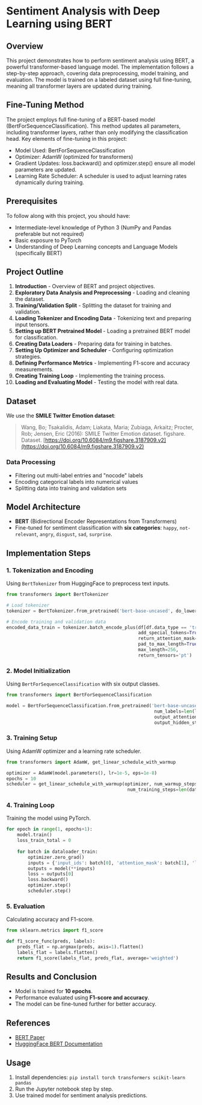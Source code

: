 # Sentiment Analysis with Deep Learning using BERT

## Overview
This project demonstrates how to perform sentiment analysis using BERT, a powerful transformer-based language model. The implementation follows a step-by-step approach, covering data preprocessing, model training, and evaluation. The model is trained on a labeled dataset using full fine-tuning, meaning all transformer layers are updated during training.

## Fine-Tuning Method
The project employs full fine-tuning of a BERT-based model (BertForSequenceClassification). This method updates all parameters, including transformer layers, rather than only modifying the classification head. Key elements of fine-tuning in this project:
- Model Used: BertForSequenceClassification
- Optimizer: AdamW (optimized for transformers)
- Gradient Updates: loss.backward() and optimizer.step() ensure all model parameters are updated.
- Learning Rate Scheduler: A scheduler is used to adjust learning rates dynamically during training.

## Prerequisites
To follow along with this project, you should have:
- Intermediate-level knowledge of Python 3 (NumPy and Pandas preferable but not required)
- Basic exposure to PyTorch
- Understanding of Deep Learning concepts and Language Models (specifically BERT)

## Project Outline
1. **Introduction** - Overview of BERT and project objectives.
2. **Exploratory Data Analysis and Preprocessing** - Loading and cleaning the dataset.
3. **Training/Validation Split** - Splitting the dataset for training and validation.
4. **Loading Tokenizer and Encoding Data** - Tokenizing text and preparing input tensors.
5. **Setting up BERT Pretrained Model** - Loading a pretrained BERT model for classification.
6. **Creating Data Loaders** - Preparing data for training in batches.
7. **Setting Up Optimizer and Scheduler** - Configuring optimization strategies.
8. **Defining Performance Metrics** - Implementing F1-score and accuracy measurements.
9. **Creating Training Loop** - Implementing the training process.
10. **Loading and Evaluating Model** - Testing the model with real data.

## Dataset
We use the **SMILE Twitter Emotion dataset**:
> Wang, Bo; Tsakalidis, Adam; Liakata, Maria; Zubiaga, Arkaitz; Procter, Rob; Jensen, Eric (2016): SMILE Twitter Emotion dataset. figshare. Dataset. [https://doi.org/10.6084/m9.figshare.3187909.v2](https://doi.org/10.6084/m9.figshare.3187909.v2)

### Data Processing
- Filtering out multi-label entries and "nocode" labels
- Encoding categorical labels into numerical values
- Splitting data into training and validation sets

## Model Architecture
- **BERT** (Bidirectional Encoder Representations from Transformers)
- Fine-tuned for sentiment classification with **six categories**: `happy`, `not-relevant`, `angry`, `disgust`, `sad`, `surprise`.

## Implementation Steps
### 1. Tokenization and Encoding
Using `BertTokenizer` from HuggingFace to preprocess text inputs.
```python
from transformers import BertTokenizer

# Load tokenizer
tokenizer = BertTokenizer.from_pretrained('bert-base-uncased', do_lower_case=True)

# Encode training and validation data
encoded_data_train = tokenizer.batch_encode_plus(df[df.data_type == 'train'].text.values,
                                                 add_special_tokens=True,
                                                 return_attention_mask=True,
                                                 pad_to_max_length=True,
                                                 max_length=256,
                                                 return_tensors='pt')
```

### 2. Model Initialization
Using `BertForSequenceClassification` with six output classes.
```python
from transformers import BertForSequenceClassification

model = BertForSequenceClassification.from_pretrained('bert-base-uncased',
                                                       num_labels=len(label_dict),
                                                       output_attentions=False,
                                                       output_hidden_states=False)
```

### 3. Training Setup
Using AdamW optimizer and a learning rate scheduler.
```python
from transformers import AdamW, get_linear_schedule_with_warmup

optimizer = AdamW(model.parameters(), lr=1e-5, eps=1e-8)
epochs = 10
scheduler = get_linear_schedule_with_warmup(optimizer, num_warmup_steps=0,
                                             num_training_steps=len(dataloader_train) * epochs)
```

### 4. Training Loop
Training the model using PyTorch.
```python
for epoch in range(1, epochs+1):
    model.train()
    loss_train_total = 0
    
    for batch in dataloader_train:
        optimizer.zero_grad()
        inputs = {'input_ids': batch[0], 'attention_mask': batch[1], 'labels': batch[2]}
        outputs = model(**inputs)
        loss = outputs[0]
        loss.backward()
        optimizer.step()
        scheduler.step()
```

### 5. Evaluation
Calculating accuracy and F1-score.
```python
from sklearn.metrics import f1_score

def f1_score_func(preds, labels):
    preds_flat = np.argmax(preds, axis=1).flatten()
    labels_flat = labels.flatten()
    return f1_score(labels_flat, preds_flat, average='weighted')
```

## Results and Conclusion
- Model is trained for **10 epochs**.
- Performance evaluated using **F1-score and accuracy**.
- The model can be fine-tuned further for better accuracy.

## References
- [BERT Paper](https://arxiv.org/abs/1810.04805)
- [HuggingFace BERT Documentation](https://huggingface.co/transformers/model_doc/bert.html)

## Usage
1. Install dependencies: `pip install torch transformers scikit-learn pandas`
2. Run the Jupyter notebook step by step.
3. Use trained model for sentiment analysis predictions.

